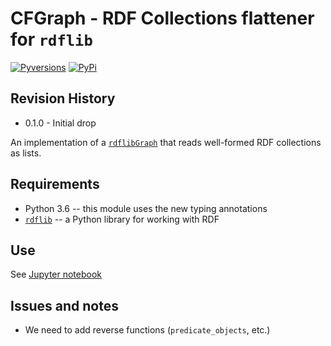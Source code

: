 # CFGraph - RDF Collections flattener for `rdflib`
[![Pyversions](https://img.shields.io/pypi/pyversions/CFGraph.svg)](https://pypi.python.org/pypi/sparql_slurper)
[![PyPi](https://version-image.appspot.com/pypi/?name=CFGraph)](https://pypi.python.org/pypi/sparql_slurper)

## Revision History
* 0.1.0 - Initial drop

An implementation of a [`rdflib`](https://github.com/RDFLib/rdflib)[`Graph`](https://rdflib.readthedocs.io/en/stable/apidocs/rdflib.html#rdflib.graph.Graph)
that reads well-formed RDF collections as lists.

## Requirements
* Python 3.6 -- this module uses the new typing annotations
* [`rdflib`](https://github.com/RDFLib/rdflib) -- a Python library for working with RDF

## Use
See [Jupyter notebook](README.ipynb)

## Issues and notes
* We need to add reverse functions (`predicate_objects`, etc.)